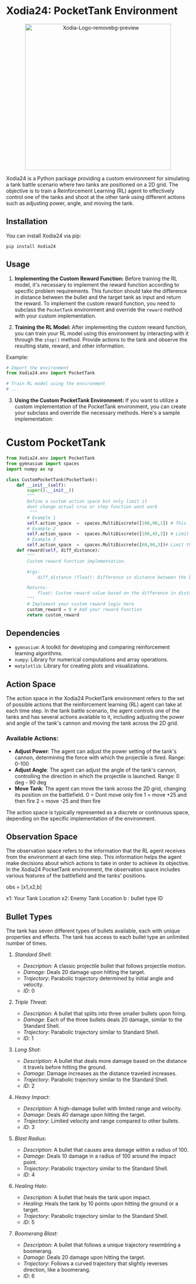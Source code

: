 # Xodia24: PocketTank Environment

<p align="center">
  <img src="https://i.ibb.co/P4nyZNv/Xodia-Logo-removebg-preview.png" alt="Xodia-Logo-removebg-preview" border="0" width="400px">
</p>

Xodia24 is a Python package providing a custom environment for simulating a tank battle scenario where two tanks are positioned on a 2D grid. The objective is to train a Reinforcement Learning (RL) agent to effectively control one of the tanks and shoot at the other tank using different actions such as adjusting power, angle, and moving the tank.

## Installation

You can install Xodia24 via pip:
```
pip install Xodia24
```

## Usage

1. **Implementing the Custom Reward Function:**
   Before training the RL model, it's necessary to implement the reward function according to specific problem requirements. This function should take the difference in distance between the bullet and the target tank as input and return the reward. To implement the custom reward function, you need to subclass the `PocketTank` environment and override the `reward` method with your custom implementation.

2. **Training the RL Model:**
   After implementing the custom reward function, you can train your RL model using this environment by interacting with it through the `step()` method. Provide actions to the tank and observe the resulting state, reward, and other information.

Example:
```python
# Import the environment
from Xodia24.env import PocketTank

# Train RL model using the environment
# ...
```

3. **Using the Custom PocketTank Environment:**
   If you want to utilize a custom implementation of the PocketTank environment, you can create your subclass and override the necessary methods. Here's a sample implementation:
   
# Custom PocketTank
```python
from Xodia24.env import PocketTank
from gymnasium import spaces
import numpy as np

class CustomPocketTank(PocketTank):
    def __init__(self):
        super().__init__()
        """
        Define a custom action space but only limit it
        dont change actual crux or step function wont work
         """
        # Example 1
		self.action_space  =  spaces.MultiDiscrete([100,90,1]) # This limit movement only hit from the current position
		# Example 2
		self.action_space  =  spaces.MultiDiscrete([100,45,3]) # Limit the angle
		# Example 3
		self.action_space  =  spaces.MultiDiscrete([60,90,3])# Limit the power of firing
    def reward(self, diff_distance):
        """
        Custom reward function implementation.

        Args:
            diff_distance (float): Difference in distance between the bullet and the target tank.

        Returns:
            float: Custom reward value based on the difference in distance.
        """
        # Implement your custom reward logic here
        custom_reward = 0 # Add your reward Function
        return custom_reward
```

## Dependencies

- `gymnasium`: A toolkit for developing and comparing reinforcement learning algorithms.
- `numpy`: Library for numerical computations and array operations.
- `matplotlib`: Library for creating plots and visualizations.


## Action Space

The action space in the Xodia24 PocketTank environment refers to the set of possible actions that the reinforcement learning (RL) agent can take at each time step. In the tank battle scenario, the agent controls one of the tanks and has several actions available to it, including adjusting the power and angle of the tank's cannon and moving the tank across the 2D grid.

### Available Actions:
- **Adjust Power**: The agent can adjust the power setting of the tank's cannon, determining the force with which the projectile is fired.
Range: 0-100
- **Adjust Angle**: The agent can adjust the angle of the tank's cannon, controlling the direction in which the projectile is launched.
Range: 0 deg - 90 deg
- **Move Tank**: The agent can move the tank across the 2D grid, changing its position on the battlefield.
0 = Dont move only fire
1 = move +25 and then fire
2 = move -25 and then fire


The action space is typically represented as a discrete or continuous space, depending on the specific implementation of the environment.

## Observation Space

The observation space refers to the information that the RL agent receives from the environment at each time step. This information helps the agent make decisions about which actions to take in order to achieve its objective. In the Xodia24 PocketTank environment, the observation space includes various features of the battlefield and the tanks' positions.

obs = [x1,x2,b]

x1: Your Tank Location
x2: Enemy Tank Location
b : bullet type ID



## Bullet Types

The tank has seven different types of bullets available, each with unique properties and effects. The tank has access to each bullet type an unlimited number of times.

1. *Standard Shell*:
    - *Description*: A classic projectile bullet that follows projectile motion.
    - *Damage*: Deals 20 damage upon hitting the target.
    - *Trajectory*: Parabolic trajectory determined by initial angle and velocity.
    - *ID*: 0

2. *Triple Threat*:
    - *Description*: A bullet that splits into three smaller bullets upon firing.
    - *Damage*: Each of the three bullets deals 20 damage, similar to the Standard Shell.
    - *Trajectory*: Parabolic trajectory similar to Standard Shell.
     - *ID*: 1

3. *Long Shot*:
    - *Description*: A bullet that deals more damage based on the distance it travels before hitting the ground.
    - *Damage*: Damage increases as the distance traveled increases.
    - *Trajectory*: Parabolic trajectory similar to the Standard Shell.
    - *ID*: 2

4. *Heavy Impact*:
    - *Description*: A high-damage bullet with limited range and velocity.
    - *Damage*: Deals 40 damage upon hitting the target.
    - *Trajectory*: Limited velocity and range compared to other bullets.
    - *ID*: 3

5. *Blast Radius*:
    - *Description*: A bullet that causes area damage within a radius of 100.
    - *Damage*: Deals 10 damage in a radius of 100 around the impact point.
    - *Trajectory*: Parabolic trajectory similar to the Standard Shell.
    - *ID*: 4

6. *Healing Halo*:
    - *Description*: A bullet that heals the tank upon impact.
    - *Healing*: Heals the tank by 10 points upon hitting the ground or a target.
    - *Trajectory*: Parabolic trajectory similar to the Standard Shell.
    - *ID*: 5

7. *Boomerang Blast*:
    - *Description*: A bullet that follows a unique trajectory resembling a boomerang.
    - *Damage*: Deals 20 damage upon hitting the target.
    - *Trajectory*: Follows a curved trajectory that slightly reverses direction, like a boomerang.
    - *ID*: 6

